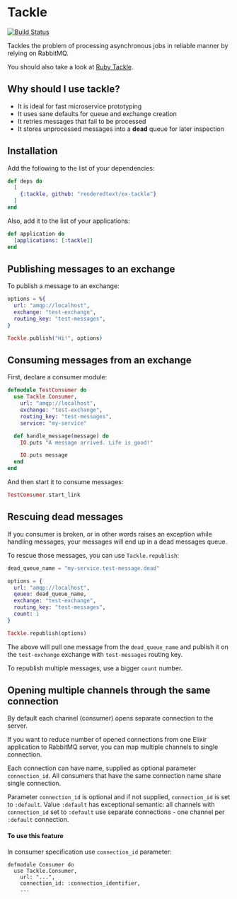 # Tackle

[![Build Status](https://semaphoreci.com/api/v1/projects/ed643936-2795-4ac4-b225-7d33947d4a54/862273/badge.svg)](https://semaphoreci.com/renderedtext/ex-tackle)

Tackles the problem of processing asynchronous jobs in reliable manner
by relying on RabbitMQ.

You should also take a look at [Ruby Tackle](https://github.com/renderedtext/tackle).

## Why should I use tackle?

- It is ideal for fast microservice prototyping
- It uses sane defaults for queue and exchange creation
- It retries messages that fail to be processed
- It stores unprocessed messages into a __dead__ queue for later inspection

## Installation

Add the following to the list of your dependencies:

``` elixir
def deps do
  [
    {:tackle, github: "renderedtext/ex-tackle"}
  ]
end
```

Also, add it to the list of your applications:

``` elixir
def application do
  [applications: [:tackle]]
end
```

## Publishing messages to an exchange

To publish a message to an exchange:

``` elixir
options = %{
  url: "amqp://localhost",
  exchange: "test-exchange",
  routing_key: "test-messages",
}

Tackle.publish("Hi!", options)
```

## Consuming messages from an exchange

First, declare a consumer module:

``` elixir
defmodule TestConsumer do
  use Tackle.Consumer,
    url: "amqp://localhost",
    exchange: "test-exchange",
    routing_key: "test-messages",
    service: "my-service"

  def handle_message(message) do
    IO.puts "A message arrived. Life is good!"

    IO.puts message
  end
end
```

And then start it to consume messages:

``` elixir
TestConsumer.start_link
```

## Rescuing dead messages

If you consumer is broken, or in other words raises an exception while handling
messages, your messages will end up in a dead messages queue.

To rescue those messages, you can use `Tackle.republish`:

``` elixir
dead_queue_name = "my-service.test-message.dead"

options = {
  url: "amqp://localhost",
  qeueu: dead_queue_name,
  exchange: "test-exchange",
  routing_key: "test-messages",
  count: 1
}

Tackle.republish(options)
```

The above will pull one message from the `dead_queue_name` and publish it on the
`test-exchange` exchange with `test-messages` routing key.

To republish multiple messages, use a bigger `count` number.

## Opening multiple channels through the same connection

By default each channel (consumer) opens separate connection to the server.

If you want to reduce number of opened connections from one Elixir application
to RabbitMQ server, you can map multiple channels to single connection.

Each connection can have name, supplied as optional parameter `connection_id`.
All consumers that have the same connection name share single connection.

Parameter `connection_id` is optional and if not supplied,
`connection_id` is set to `:default`.
Value `:default` has exceptional semantic: all channels with `connection_id`
set to `:default` use separate connections - one channel per `:default` connection.

#### To use this feature

In consumer specification use `connection_id` parameter:
```
defmodule Consumer do
  use Tackle.Consumer,
    url: "...",
    connection_id: :connection_identifier,
    ...
```
